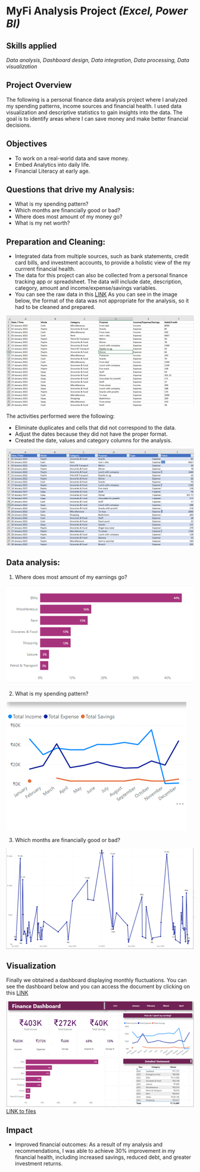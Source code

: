 # MyFi Analysis Project *(Excel, Power BI)*
## Skills applied
*Data analysis, Dashboard design, Data integration, Data processing, Data visualization*
## Project Overview
The following is a personal finance data analysis project where I analyzed my spending patterns, income sources and financial health. I used data visualization and descriptive statistics to gain insights into the data. The goal is to identify areas where I can save money and make better financial decisions.
## Objectives
- To work on a real-world data and save money.
- Embed Analytics into daily life.
- Financial Literacy at early age.

## Questions that drive my Analysis:
- What is my spending pattern?
- Which months are financially good or bad?
- Where does most amount of my money go?
- What is my net worth?

## Preparation and Cleaning:
- Integrated data from multiple sources, such as bank statements, credit card bills, and investment accounts, to provide a holistic view of the my currrent financial health.
- The data for this project can also be collected from a personal finance tracking app or spreadsheet. The data will include date, description, category, amount and income/expense/savings variables.
- You can see the raw data in this [LINK](https://github.com/subhojitdas859/MyFi_Analysis_Project/blob/main/files/MyFi%20Spreadsheet.xlsx) As you can see in the image below, the format of the data was not appropriate for the analysis, so it had to be cleaned and prepared.

![alt text](img/1.png)

The activities performed were the following:
- Eliminate duplicates and cells that did not correspond to the data.
- Adjust the dates because they did not have the proper format.
- Created the date, values and category columns for the analysis.
 
![alt text](img/2.png)
## Data analysis:

1. Where does most amount of my earnings go?

![alt text](img/6.png)

2. What is my spending pattern?

![alt text](img/5.png)

3. Which months are financially good or bad?

![alt text](img/4.png)
## Visualization
Finally we obtained a dashboard displaying monthly fluctuations. You can see the dashboard below and you can access the document by clicking on this [LINK](https://github.com/subhojitdas859/MyFi_Analysis_Project/blob/main/files/MyFi_Dashboard.pbix)

![alt text](img/3.png)
[LINK to files](https://github.com/subhojitdas859/MyFi_Analysis_Project/tree/main/files)
## Impact
- Improved financial outcomes: As a result of my analysis and recommendations, I was able to achieve 30% improvement in my financial health, including increased savings, reduced debt, and greater investment returns.
